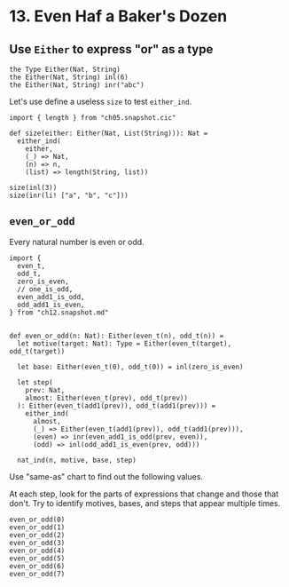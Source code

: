 # 13. Even Haf a Baker's Dozen

## Use `Either` to express "or" as a type

``` cicada
the Type Either(Nat, String)
the Either(Nat, String) inl(6)
the Either(Nat, String) inr("abc")
```

Let's use define a useless `size` to test `either_ind`.

``` cicada
import { length } from "ch05.snapshot.cic"

def size(either: Either(Nat, List(String))): Nat =
  either_ind(
    either,
    (_) => Nat,
    (n) => n,
    (list) => length(String, list))

size(inl(3))
size(inr(li! ["a", "b", "c"]))
```

## `even_or_odd`

Every natural number is even or odd.

``` cicada
import {
  even_t,
  odd_t,
  zero_is_even,
  // one_is_odd,
  even_add1_is_odd,
  odd_add1_is_even,
} from "ch12.snapshot.md"


def even_or_odd(n: Nat): Either(even_t(n), odd_t(n)) =
  let motive(target: Nat): Type = Either(even_t(target), odd_t(target))

  let base: Either(even_t(0), odd_t(0)) = inl(zero_is_even)

  let step(
    prev: Nat,
    almost: Either(even_t(prev), odd_t(prev))
  ): Either(even_t(add1(prev)), odd_t(add1(prev))) =
    either_ind(
      almost,
      (_) => Either(even_t(add1(prev)), odd_t(add1(prev))),
      (even) => inr(even_add1_is_odd(prev, even)),
      (odd) => inl(odd_add1_is_even(prev, odd)))

  nat_ind(n, motive, base, step)
```

Use "same-as" chart to find out the following values.

At each step, look for the parts of expressions that change and those that don't.
Try to identify motives, bases, and steps that appear multiple times.

``` cicada
even_or_odd(0)
even_or_odd(1)
even_or_odd(2)
even_or_odd(3)
even_or_odd(4)
even_or_odd(5)
even_or_odd(6)
even_or_odd(7)
```
